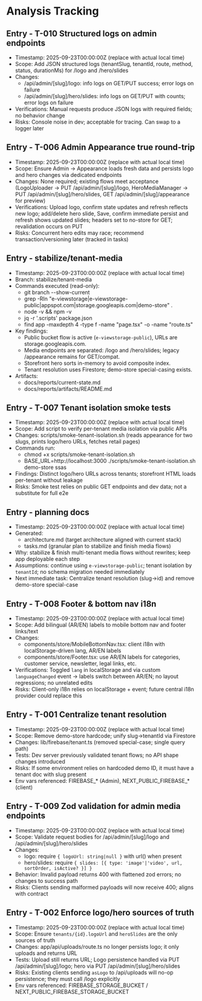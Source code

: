 # Analysis Tracking

## Entry - T-010 Structured logs on admin endpoints
- Timestamp: 2025-09-23T00:00:00Z (replace with actual local time)
- Scope: Add JSON structured logs (tenantSlug, tenantId, route, method, status, durationMs) for /logo and /hero/slides
- Changes:
  - /api/admin/[slug]/logo: info logs on GET/PUT success; error logs on failure
  - /api/admin/[slug]/hero/slides: info logs on GET/PUT with counts; error logs on failure
- Verifications: Manual requests produce JSON logs with required fields; no behavior change
- Risks: Console noise in dev; acceptable for tracing. Can swap to a logger later
## Entry - T-006 Admin Appearance true round-trip
- Timestamp: 2025-09-23T00:00:00Z (replace with actual local time)
- Scope: Ensure Admin → Appearance loads fresh data and persists logo and hero changes via dedicated endpoints
- Changes: None required; existing flows meet acceptance (LogoUploader → PUT /api/admin/[slug]/logo, HeroMediaManager → PUT /api/admin/[slug]/hero/slides, GET /api/admin/[slug]/appearance for preview)
- Verifications: Upload logo, confirm state updates and refresh reflects new logo; add/delete hero slide, Save, confirm immediate persist and refresh shows updated slides; headers set to no-store for GET; revalidation occurs on PUT
- Risks: Concurrent hero edits may race; recommend transaction/versioning later (tracked in tasks)
## Entry - stabilize/tenant-media
- Timestamp: 2025-09-23T00:00:00Z (replace with actual local time)
- Branch: stabilize/tenant-media
- Commands executed (read-only):
  - git branch --show-current
  - grep -RIn "e-viewstorage|e-viewstorage-public|appspot.com|storage.googleapis.com|demo-store" .
  - node -v && npm -v
  - jq -r '.scripts' package.json
  - find app -maxdepth 4 -type f -name "page.tsx" -o -name "route.ts"
- Key findings:
  - Public bucket flow is active (`e-viewstorage-public`), URLs are storage.googleapis.com.
  - Media endpoints are separated: /logo and /hero/slides; legacy /appearance remains for GET/compat.
  - Storefront hero sorts in-memory to avoid composite index.
  - Tenant resolution uses Firestore; demo-store special-casing exists.
- Artifacts:
  - docs/reports/current-state.md
  - docs/reports/artifacts/README.md

## Entry - T-007 Tenant isolation smoke tests
- Timestamp: 2025-09-23T00:00:00Z (replace with actual local time)
- Scope: Add script to verify per-tenant media isolation via public APIs
- Changes: scripts/smoke-tenant-isolation.sh (reads appearance for two slugs, prints logo/hero URLs, fetches retail pages)
- Commands run:
  - chmod +x scripts/smoke-tenant-isolation.sh
  - BASE_URL=http://localhost:3000 ./scripts/smoke-tenant-isolation.sh demo-store ssas
- Findings: Distinct logo/hero URLs across tenants; storefront HTML loads per-tenant without leakage
- Risks: Smoke test relies on public GET endpoints and dev data; not a substitute for full e2e
## Entry - planning docs
- Timestamp: 2025-09-23T00:00:00Z (replace with actual local time)
- Generated:
  - architecture.md (target architecture aligned with current stack)
  - tasks.md (granular plan to stabilize and finish media flows)
- Why: stabilize & finish multi-tenant media flows without rewrites; keep app deployable each step
- Assumptions: continue using `e-viewstorage-public`; tenant isolation by `tenantId`; no schema migration needed immediately
- Next immediate task: Centralize tenant resolution (slug→id) and remove demo-store special-case

## Entry - T-008 Footer & bottom nav i18n
- Timestamp: 2025-09-23T00:00:00Z (replace with actual local time)
- Scope: Add bilingual (AR/EN) labels to mobile bottom nav and footer links/text
- Changes:
  - components/store/MobileBottomNav.tsx: client i18n with localStorage-driven lang, AR/EN labels
  - components/store/Footer.tsx: use AR/EN labels for categories, customer service, newsletter, legal links, etc.
- Verifications: Toggled `lang` in localStorage and via custom `languageChanged` event → labels switch between AR/EN; no layout regressions; no unrelated edits
- Risks: Client-only i18n relies on localStorage + event; future central i18n provider could replace this
## Entry - T-001 Centralize tenant resolution
- Timestamp: 2025-09-23T00:00:00Z (replace with actual local time)
- Scope: Remove demo-store hardcode; unify slug→tenantId via Firestore
- Changes: lib/firebase/tenant.ts (removed special-case; single query path)
- Tests: Dev server previously validated tenant flows; no API shape changes introduced
- Risks: If some environment relies on hardcoded demo ID, it must have a tenant doc with slug present
- Env vars referenced: FIREBASE_* (Admin), NEXT_PUBLIC_FIREBASE_* (client)

## Entry - T-009 Zod validation for admin media endpoints
- Timestamp: 2025-09-23T00:00:00Z (replace with actual local time)
- Scope: Validate request bodies for /api/admin/[slug]/logo and /api/admin/[slug]/hero/slides
- Changes:
  - logo: require `{ logoUrl: string|null }` with url() when present
  - hero/slides: require `{ slides: [{ type: 'image'|'video', url, sortOrder, isActive? }] }`
- Behavior: Invalid payload returns 400 with flattened zod errors; no changes to success path
- Risks: Clients sending malformed payloads will now receive 400; aligns with contract
## Entry - T-002 Enforce logo/hero sources of truth
- Timestamp: 2025-09-23T00:00:00Z (replace with actual local time)
- Scope: Ensure `tenants/{id}.logoUrl` and `heroSlides` are the only sources of truth
- Changes: app/api/uploads/route.ts no longer persists logo; it only uploads and returns URL
- Tests: Upload still returns URL; Logo persistence handled via PUT /api/admin/[slug]/logo; hero via PUT /api/admin/[slug]/hero/slides
- Risks: Existing clients sending `asLogo` to /api/uploads will no-op persistence; they must call /logo explicitly
- Env vars referenced: FIREBASE_STORAGE_BUCKET / NEXT_PUBLIC_FIREBASE_STORAGE_BUCKET